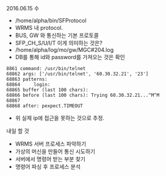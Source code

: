 

2016.06.15 수

* /home/alpha/bin/SFProtocol 
 * WRMS 내 protocol.
 * BUS, GW 와 통신하는 기본 프로토콜
 * SFP_CH_S/U/I/T  이게 의미하는 것은?
* /home/alpha/log/mo/gw/MGC#204.log
 * DB를 통해 id와 password를 가져오는 것은 확인
 
  ```shell
  8861 command: /usr/bin/telnet
  68862 args: ['/usr/bin/telnet', '60.30.32.21', '23']
  68863 patterns:
  68864     login:
  68865 buffer (last 100 chars):
  68866 before (last 100 chars): Trying 60.30.32.21...^M^M
  68867
  68868 after: pexpect.TIMEOUT
  ```
 * 위 실제 ip에 접근을 못하는 것으로 추정.

내일 할 것
 * WRMS 서버 프로세스 파악하기
 * 가상의 머신을 만들어 통신 시도하기
 * 서버에서 명령어 받는 부분 찾기
 * 명령어 파싱 후 프로세스 분석
 
